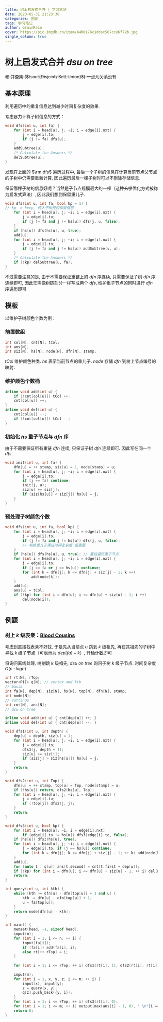 ```yaml
---
title: 树上启发式合并 | 学习笔记
date: 2023-05-31 21:20:30
categories: 图论
tags: 学习笔记
author: GrainRain
cover: https://pic.imgdb.cn/item/64b0176c1ddac507cc96f72b.jpg
single_column: true
---
```


# 树上启发式合并 $dsu\ on\ tree$

~~和 并查集 ($\sout{Disjoint\ Set\ Union}$) 一点儿关系没有~~

## 基本原理

利用遍历中的重复信息达到减少时间复杂度的效果. 

考虑暴力计算子树信息的方式：

```cpp
void dfs(int u, int fa) {
	for (int i = head[u], j; ~i; i = edge[i].nxt) {
		j = edge[i].to;
		if (j != fa) dfs(u);
	}
	addSubtree(u);
	/* Calculate the Answers */
	delSubtree(u);
}
```

发现在上面的 $\rm dfs$ 遍历过程中, 最后一个子树的信息在计算当前节点父节点的子树中仍需要重新计算, 因此遍历最后一棵子树时可以不删除存储信息. 

保留哪棵子树的信息好呢？当然是子节点规模最大的一棵（这种~~玄学~~优化方式被称为启发式算法）, 因此我们想到保留重儿子. 

```cpp
void dfs(int u, int fa, bool kp = 1) {
// kp -> keep, 传入子树是否保留信息 
	for (int i = head[u], j; ~i; i = edge[i].nxt) {
		j = edge[i].to;
		if (j != fa and j != hs[u]) dfs(j, u, false);
	}
    if (hs[u]) dfs(hs[u], u, true);
    add(u);
	for (int i = head[u], j; ~i; i = edge[i].nxt) {
		j = edge[i].to;
		if (j != fa and j != hs[u]) addSubtree(v, u);
	}
    /* Calculate the Answers */
    if (!kp) delSubtree(u, fa);
}
```

不过需要注意的是, 由于不需要保证重链上的 $dfn$ 序连续, 只需要保证子树 $dfn$ 序连续即可, 因此无需像树链剖分一样写成两个 $dfs$, 维护重子节点的同时进行 $dfn$ 序遍历即可

## 模板

以维护子树颜色个数为例：

### 前置数组

```cpp
int col[N], cnt[N], tCol;
int ans[N];
int siz[N], hs[N], node[N], dfn[N], stamp;
```

$tCol$ 维护颜色种类. 
$hs$ 表示当前节点的重儿子. 
$node$ 存储 $dfn$ 到树上节点编号的映射. 

### 维护颜色个数桶

```cpp
inline void add(int u) {
	if (!cnt[col[u]]) tCol ++;
	cnt[col[u]] ++;
}
inline void del(int u) {
	cnt[col[u]] --;
	if (!cnt[col[u]]) tCol --;
}
```

### 初始化 $hs$ 重子节点与 $dfn$ 序

由于不需要保证所有重链 $dfn$ 连续, 只保证子树 $dfn$ 连续即可. 因此写在同一个 $dfs$. 

```cpp
void init(int u, int fa) {
	dfn[u] = ++ stamp, siz[u] = 1, node[stamp] = u;
	for (int i = head[u], j; ~i; i = edge[i].nxt) {
		j = edge[i].to;
		if (j == fa) continue;
		init(j, u);
		siz[u] += siz[j];
		if (siz[hs[u]] < siz[j]) hs[u] = j;
	}
}
```

### 预处理子树颜色个数

```cpp
void dfs(int u, int fa, bool kp) {
	for (int i = head[u], j; ~i; i = edge[i].nxt) {
		j = edge[i].to;
		if (j != fa and j != hs[u]) dfs(j, u, false); 
		// 判掉重儿子保证时间复杂度 很重要
	}
	if (hs[u]) dfs(hs[u], u, true); // 最后遍历重子节点 
	for (int i = head[u], j; ~i; i = edge[i].nxt) {
		j = edge[i].to;
		if (j == fa or j == hs[u]) continue;
		for (int k = dfn[j]; k <= dfn[j] + siz[j] - 1; k ++) 
			add(node[k]);
	}
	add(u);
	ans[u] = tCol;
	if (!kp) for (int i = dfn[u]; i <= dfn[u] + siz[u] - 1; i ++) 
		del(node[i]);
}
```

## 例题

### 树上 $k$ 级表亲：[Blood Cousins](https://www.luogu.com.cn/problem/CF208E)

考虑到直接找表亲不好找, 于是先从当前点 $u$ 跳到 $k$ 级祖先, 再在其祖先的子树中寻找 $k$ 级子节点（可表示为 $dep[fa] + k$）, 开桶计数即可

将询问离线处理, 树剖跳 $k$ 级祖先, $dsu\ on\ tree$ 询问子树 $k$ 级子节点. 时间复杂度 $O(n \cdot logn)$

```cpp
int rt[N], rTop;
vector<PII> q[N]; // vertex and kth 
// basis 
int fa[N], dep[N], siz[N], hs[N], top[N], dfn[N], stamp;
int node[N];
// cuttings 
int cnt[N], ans[N];
// dsu on tree 

inline void add(int u) { cnt[dep[u]] ++; }
inline void del(int u) { cnt[dep[u]] --; }

void dfs1(int u, int depth) {
	dep[u] = depth, siz[u] = 1;
	for (int i = head[u], j; ~i; i = edge[i].nxt) {
		j = edge[i].to;
		dfs1(j, depth + 1);
		siz[u] += siz[j];
		if (siz[j] > siz[hs[u]]) hs[u] = j;
	}
	return;
}

void dfs2(int u, int Top) {
	dfn[u] = ++ stamp, top[u] = Top, node[stamp] = u;
	if (!hs[u]) return; dfs2(hs[u], Top);
	for (int i = head[u], j; ~i; i = edge[i].nxt) {
		j = edge[i].to;
		if (!top[j]) dfs2(j, j);
	}
	return;
}

void dfs3(int u, bool kp) {
	for (int i = head[u]; ~i; i = edge[i].nxt)
		if (edge[i].to != hs[u]) dfs3(edge[i].to, false);
	if (hs[u]) dfs3(hs[u], true);
	for (int i = head[u], j; ~i; i = edge[i].nxt) {
		j = edge[i].to; if (j == hs[u]) continue;
		for (int k = dfn[j]; k <= dfn[j] + siz[j] - 1; ++ k) add(node[k]);
	}
	add(u);
	for (auto t : q[u]) ans[t.second] = cnt[t.first + dep[u]];
	if (!kp) for (int i = dfn[u]; i <= dfn[u] + siz[u] - 1; ++ i) del(node[i]);
	return;
}

int query(int u, int kth) {
	while (kth >= dfn[u] - dfn[top[u]] + 1 and u) {
		kth -= dfn[u] - dfn[top[u]] + 1;
		u = fa[top[u]];
	}
	return node[dfn[u] - kth];
}

int main() {
	memset(head, -1, sizeof head);
	input(n);
	for (int i = 1; i <= n; ++ i) {
		input(fa[i]);
		if (fa[i]) add(fa[i], i);
		else rt[++ rTop] = i;
	}
	
	for (int i = 1; i <= rTop; ++ i) dfs1(rt[i], 1), dfs2(rt[i], rt[i]);
	
	input(m);
	for (int i = 1, x, y, z; i <= m; ++ i) {
		input(x), input(y);
		z = query(x, y);
		q[z].push_back({y, i});
	}
	for (int i = 1; i <= rTop; ++ i) dfs3(rt[i], 0);
	for (int i = 1; i <= m; ++ i) output(max(ans[i] - 1, 0), " \n"[i == m]);
	return 0;
}
```